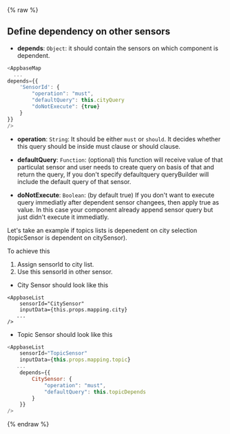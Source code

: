 {% raw %}

## Define dependency on other sensors
- **depends**: `Object`: it should contain the sensors on which component is dependent.


```js
<AppbaseMap 
  ...
depends={{
    'SensorId': {
        "operation": "must",
        "defaultQuery": this.cityQuery
        "doNotExecute": {true}
    }
}}
/>
```

- **operation**: `String`: It should be either `must` or `should`. It decides whether this query should be inside must clause or should clause.

- **defaultQuery**: `Function`: (optional) this function will receive value of that particulat sensor and user needs to create query on basis of that and return the query, If you don't specify defaultquery queryBuilder will include the default query of that sensor.

- **doNotExecute**: `Boolean`: (by default true) If you don't want to execute query immediatly after dependent sensor changees, then apply true as value. In this case your component already append sensor query but just didn't execute it immediatly.

Let's take an example if topics lists is depenedent on city selection (topicSensor is dependent on citySensor).

To achieve this
1. Assign sensorId to city list.
2. Use this sensorId in other sensor.

- City Sensor should look like this
```
<AppbaseList
    sensorId="CitySensor"
    inputData={this.props.mapping.city} 
   ...
/>
```

- Topic Sensor should look like this

```javascript
<AppbaseList
    sensorId="TopicSensor"
    inputData={this.props.mapping.topic} 
   ...
    depends={{
        CitySensor: {
            "operation": "must",
            "defaultQuery": this.topicDepends
        }
    }}
/>
```

{% endraw %}
